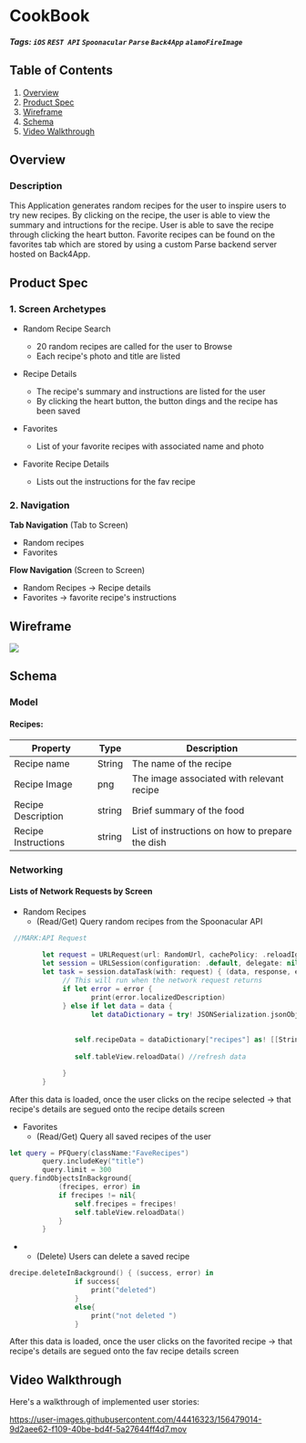 # CookBook
##### Tags: `iOS` `REST API` `Spoonacular` `Parse` `Back4App` `alamoFireImage` 

## Table of Contents
1. [Overview](#Overview)
1. [Product Spec](#Product-Spec)
1. [Wireframe](#Wireframe)
2. [Schema](#Schema)
3. [Video Walkthrough](#Video-Walkthrough)

## Overview
### Description
This Application generates random recipes for the user to inspire users to try new recipes. By clicking on the recipe, the user is able to view the summary and intructions for the recipe. User is able to save the recipe through clicking the heart button. Favorite recipes can be found on the favorites tab which are stored by using a custom Parse backend server hosted on Back4App. 



## Product Spec


### 1. Screen Archetypes

* Random Recipe Search
   * 20 random recipes are called for the user to Browse
   * Each recipe's photo and title are listed  

* Recipe Details
   * The recipe's summary and instructions are listed for the user
   * By clicking the heart button, the button dings and the recipe has been saved

* Favorites
   * List of your favorite recipes with associated name and photo 

* Favorite Recipe Details
   * Lists out the instructions for the fav recipe


### 2. Navigation

**Tab Navigation** (Tab to Screen)

* Random recipes 
* Favorites

**Flow Navigation** (Screen to Screen)

* Random Recipes  -> Recipe details 
* Favorites -> favorite recipe's instructions 


## Wireframe
![](https://i.imgur.com/BW1BJxr.jpg)

## Schema 
### Model
#### Recipes:

   | Property      | Type     | Description |
   | ------------- | -------- | ------------|
   | Recipe name      | String   |  The name of the recipe |
   | Recipe Image     | png |  The image associated with relevant recipe|
   | Recipe Description | string | Brief summary of the food |
   | Recipe Instructions | string | List of instructions on how to prepare the dish |
 
 
 
### Networking
#### Lists of Network Requests by Screen
 - Random Recipes
    - (Read/Get) Query random recipes from the Spoonacular API

```swift
 //MARK:API Request
        
        let request = URLRequest(url: RandomUrl, cachePolicy: .reloadIgnoringLocalCacheData, timeoutInterval: 10)
        let session = URLSession(configuration: .default, delegate: nil, delegateQueue: OperationQueue.main)
        let task = session.dataTask(with: request) { (data, response, error) in
             // This will run when the network request returns
             if let error = error {
                    print(error.localizedDescription)
             } else if let data = data {
                    let dataDictionary = try! JSONSerialization.jsonObject(with: data, options: []) as! [String: Any]
                
                
                self.recipeData = dataDictionary["recipes"] as! [[String: Any]] //api info downloaded
                    
                self.tableView.reloadData() //refresh data

             }
        }
  ```
  After this data is loaded, once the user clicks on the recipe selected -> that recipe's details are segued onto the recipe details screen


  - Favorites 
    - (Read/Get) Query all saved recipes of the user
```swift
let query = PFQuery(className:"FaveRecipes")
        query.includeKey("title")
        query.limit = 300
query.findObjectsInBackground{
            (frecipes, error) in
            if frecipes != nil{
                self.frecipes = frecipes!
                self.tableView.reloadData()
            }
        }
```

-
   - (Delete) Users can delete a saved recipe 
```swift
drecipe.deleteInBackground() { (success, error) in
                if success{
                    print("deleted")
                }
                else{
                    print("not deleted ")
                }
```
 After this data is loaded, once the user clicks on the favorited recipe  -> that recipe's details are segued onto the fav recipe details screen

## Video Walkthrough

Here's a walkthrough of implemented user stories:

https://user-images.githubusercontent.com/44416323/156479014-9d2aee62-f109-40be-bd4f-5a27644ff4d7.mov





